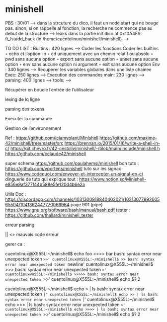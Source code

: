 # minishell

PBS : 
30/01 
--> dans la strcuture du dico, il faut un node start qui ne bouge pas. sinon, si on rappelle al fonction, la recherche ne commence pas au debut de la structure
--> leaks dans la partie init dico 
	at 0x10A4E9: ft_lstadd_back (in /home/cuentolinux/minishell/minishell)
-->


TO DO LIST :
Builtins : 420 lignes
--> Coder les fonctions
	Coder les builtins
		◦ echo et l’option -n
		◦ cd uniquement avec un chemin relatif ou absolu
		◦ pwd sans aucune option
		◦ export sans aucune option
		◦ unset sans aucune option
		◦ env sans aucune option ni argument
		◦ exit sans aucune option
Env : 340 lignes
--> Recuperer les variables globales dans une liste chainee 
Exec: 250 lignes
--> Execution des commandes
main: 230 lignes
--> 
parsing: 400 lignes
--> 
tools: 
--> 


Récupérer en boucle l’entrée de l’utilisateur

lexing de lq ligne 

parsing des tokens

Executer la commande



Gestion de l’environnement


Ref :
https://github.com/iciamyplant/Minishell
https://github.com/maxime-42/minishell/tree/master/src 
https://brennan.io/2015/01/16/write-a-shell-in-c/
https://git.chevro.fr/42-cestoliv/minishell/-/blob/main/include/minishell.h
https://github.com/cclaude42/minishell

super schema https://github.com/paulahemsi/minishell
bon tuto : https://github.com/vportens/minishell
tuto sur les signax : https://www.codequoi.com/envoyer-et-intercepter-un-signal-en-c/
dinguerie de tuto qui explique tout : https://www.notion.so/Minishell-e856e9af377f44b588e5fe120d4b6e2a

Utils Doc :
https://discordapp.com/channels/1031300918840402021/1031307799260565504/1041362447770066964 page 901 (pipe)
https://www.gnu.org/software/bash/manual/bash.pdf 
tester : https://github.com/thallard/minishell_tester


erreur parsing

||
<> mauvais code erreur

gerer ca :

cuentolinux@X555L:~/minishell$ echo foo >>>> bar
bash: syntax error near unexpected token `>>'
cuentolinux@X555L:~/minishell$ >>
bash: syntax error near unexpected token `newline'
cuentolinux@X555L:~/minishell$ >>>
bash: syntax error near unexpected token `>'
cuentolinux@X555L:~/minishell$ >>>>>
bash: syntax error near unexpected token `>>'
cuentolinux@X555L:~/minishell$ echo $?
2

cuentolinux@X555L:~/minishell$ echo > | ls
bash: syntax error near unexpected token `|'
cuentolinux@X555L:~/minishell$ echo >> | ls
bash: syntax error near unexpected token `|'
cuentolinux@X555L:~/minishell$ echo >>> | ls
bash: syntax error near unexpected token `>'
cuentolinux@X555L:~/minishell$ echo >>>> | ls
bash: syntax error near unexpected token `>>'
cuentolinux@X555L:~/minishell$ echo $?
2

